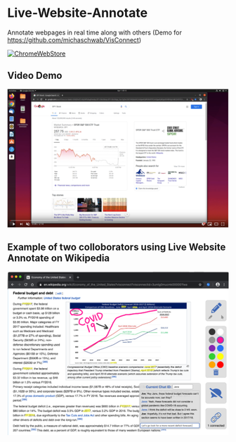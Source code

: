 # Live-Website-Annotate
Annotate webpages in real time along with others (Demo for https://github.com/michaschwab/VisConnect)

<a href="https://chrome.google.com/webstore/detail/live-website-annotate/njhclbnmjgcghngbbbacndfcnbhgomac" rel="Chrome Web Store">![ChromeWebStore](https://developer.chrome.com/webstore/images/ChromeWebStore_BadgeWBorder_v2_496x150.png)</a>

## Video Demo
[![Watch the video demo](live-website-annotate-video-preview.png)](https://www.youtube.com/watch?v=cfqQrH88f-o)

## Example of two colloborators using Live Website Annotate on Wikipedia

![Example of two colloborators using Live Website Annotate on Wikipedia](live-website-annotate/lwa-screenshot-wiki.png)